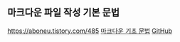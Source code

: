 ## 마크다운 파일 작성 기본 문법 
https://aboneu.tistory.com/485
[마크다운 기초 문법](https://aboneu.tistory.com/485 "여기는 뭐쓰는 거지?")
[GitHub](http://github.com "깃허브")
